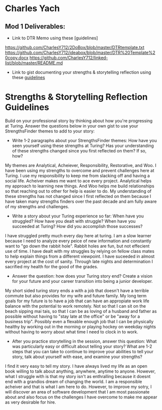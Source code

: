 # Charles Yach

## Mod 1 Deliverables:
* Link to DTR Memo using these [guidelines]

https://github.com/CharlesY712/2DoBox/blob/master/DTRtemplate.txt
https://github.com/CharlesY712/ideabox/blob/master/DTR%20Template%20copy.docx
https://github.com/CharlesY712/linked-list/blob/master/README.md

* Link to gist documenting your strengths & storytelling reflection using these [guidelines](https://github.com/turingschool/career-development-curriculum/blob/master/module_one/strengths_storytelling_reflection.md)

# Strengths & Storytelling Reflection Guidelines

Build on your professional story by thinking about how you're progressing at Turing. Answer the questions below in your own gist to use your StrengthsFinder themes to add to your story:

* Write 1-2 paragraphs about your StrengthsFinder themes: How have you seen yourself using these strengths at Turing? Has your understanding of these strengths changed since you first reflected on them? If so, how?

My themes are Analytical, Acheiever, Responsibility, Restorative, and Woo. I have been using my strengths to overcome and prevent challenges here at Turing. I use my responsibility to keep me from slacking off and having a social life. Acheiver makes me want to ace every project. Analytical helps my approach to learning new things. And Woo helps me build relationships so that reaching out to other for help is easier to do. My understanding of these strengths has not changed since I first reflected on them because I have taken many strengths finders over the past decade and am fully aware of my strengths and challenges.

* Write a story about your Turing experience so far: When have you struggled? How have you dealt with struggle? When have you succeeded at Turing? How did you accomplish those successes?

I have struggled pretty much every day here at turing. I am a slow learner because I need to analyze every peice of new information and constantly want to "go down the rabbit hole". Rabbit holes are fun, but not effecient use of time. I have dealt with my struggles by relying on fellow class mates to help explain things from a different viewpoint. I have suceeded in almost every project at the cost of sanity. Through late nights and determination I sacrified my health for the good of the grades.

* Answer the question: how does your Turing story end? Create a vision for your future and your career transition into being a junior developer.

My short sided turing story ends a with a job that doesn't have a terrible commute but also provides for my wife and future family. My long term goals for my future is to have a job that can have an appropiate work life balance with the potential to work remotely. Not so that I can sit on the beach sipping mai tais, so that I can be as loving of a husband and father as possible without having to "stay late at the office" or be "away for a business trip". Possibly even a flexable enough job that I can be physically healthy by working out in the morning or playing hockey on weekday nights without having to worry about what time I need to clock in to work.

* After you practice storytelling in the session, answer this question: What was particularly easy or difficult about telling your story? What are 1-2 steps that you can take to continue to improve your abilities to tell your story, talk about yourself with ease, and examine your strengths?

I find it very easy to tell my story. I have always lived my life as an open book willing to talk about anything, anywhere, anytime to anyone. However, what I struggle with is that my story isn't as enthralling because it doesnt end with a grandios dream of changing the world. I am a responsible acheiver and that is what I am here to do. However, to improve my sotry, I will discover an area of software development that I am most passionate about and also focus on the challenges I have overcome to make me appear as very desirable for hire.
